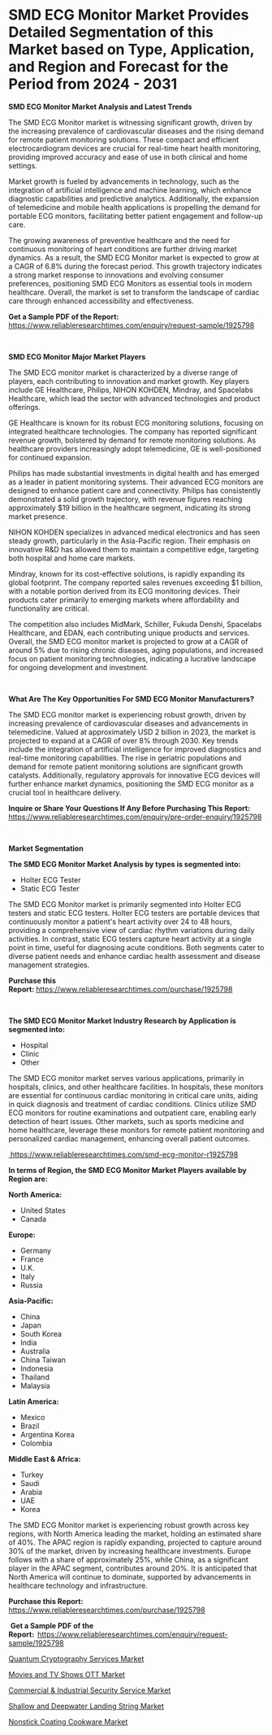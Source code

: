 <p><h1>SMD ECG Monitor Market Provides Detailed Segmentation of this Market based on Type, Application, and Region and Forecast for the Period from 2024 - 2031</h1></p><p><strong>SMD ECG Monitor Market Analysis and Latest Trends</strong></p>
<p><p>The SMD ECG Monitor market is witnessing significant growth, driven by the increasing prevalence of cardiovascular diseases and the rising demand for remote patient monitoring solutions. These compact and efficient electrocardiogram devices are crucial for real-time heart health monitoring, providing improved accuracy and ease of use in both clinical and home settings. </p><p>Market growth is fueled by advancements in technology, such as the integration of artificial intelligence and machine learning, which enhance diagnostic capabilities and predictive analytics. Additionally, the expansion of telemedicine and mobile health applications is propelling the demand for portable ECG monitors, facilitating better patient engagement and follow-up care. </p><p>The growing awareness of preventive healthcare and the need for continuous monitoring of heart conditions are further driving market dynamics. As a result, the SMD ECG Monitor market is expected to grow at a CAGR of 6.8% during the forecast period. This growth trajectory indicates a strong market response to innovations and evolving consumer preferences, positioning SMD ECG Monitors as essential tools in modern healthcare. Overall, the market is set to transform the landscape of cardiac care through enhanced accessibility and effectiveness.</p></p>
<p><strong>Get a Sample PDF of the Report:&nbsp;</strong> <a href="https://www.reliableresearchtimes.com/enquiry/request-sample/1925798?utm_campaign=1400&utm_medium=2&utm_source=Github&utm_content=ia&utm_term=24102024&utm_id=smd-ecg-monitor">https://www.reliableresearchtimes.com/enquiry/request-sample/1925798</a></p>
<p>&nbsp;</p>
<p><strong>SMD ECG Monitor Major Market Players</strong></p>
<p><p>The SMD ECG monitor market is characterized by a diverse range of players, each contributing to innovation and market growth. Key players include GE Healthcare, Philips, NIHON KOHDEN, Mindray, and Spacelabs Healthcare, which lead the sector with advanced technologies and product offerings.</p><p>GE Healthcare is known for its robust ECG monitoring solutions, focusing on integrated healthcare technologies. The company has reported significant revenue growth, bolstered by demand for remote monitoring solutions. As healthcare providers increasingly adopt telemedicine, GE is well-positioned for continued expansion.</p><p>Philips has made substantial investments in digital health and has emerged as a leader in patient monitoring systems. Their advanced ECG monitors are designed to enhance patient care and connectivity. Philips has consistently demonstrated a solid growth trajectory, with revenue figures reaching approximately $19 billion in the healthcare segment, indicating its strong market presence.</p><p>NIHON KOHDEN specializes in advanced medical electronics and has seen steady growth, particularly in the Asia-Pacific region. Their emphasis on innovative R&D has allowed them to maintain a competitive edge, targeting both hospital and home care markets.</p><p>Mindray, known for its cost-effective solutions, is rapidly expanding its global footprint. The company reported sales revenues exceeding $1 billion, with a notable portion derived from its ECG monitoring devices. Their products cater primarily to emerging markets where affordability and functionality are critical.</p><p>The competition also includes MidMark, Schiller, Fukuda Denshi, Spacelabs Healthcare, and EDAN, each contributing unique products and services. Overall, the SMD ECG monitor market is projected to grow at a CAGR of around 5% due to rising chronic diseases, aging populations, and increased focus on patient monitoring technologies, indicating a lucrative landscape for ongoing development and investment.</p></p>
<p>&nbsp;</p>
<p><strong>What Are The Key Opportunities For SMD ECG Monitor Manufacturers?</strong></p>
<p><p>The SMD ECG monitor market is experiencing robust growth, driven by increasing prevalence of cardiovascular diseases and advancements in telemedicine. Valued at approximately USD 2 billion in 2023, the market is projected to expand at a CAGR of over 8% through 2030. Key trends include the integration of artificial intelligence for improved diagnostics and real-time monitoring capabilities. The rise in geriatric populations and demand for remote patient monitoring solutions are significant growth catalysts. Additionally, regulatory approvals for innovative ECG devices will further enhance market dynamics, positioning the SMD ECG monitor as a crucial tool in healthcare delivery.</p></p>
<p><strong>Inquire or Share Your Questions If Any Before Purchasing This Report:</strong> <a href="https://www.reliableresearchtimes.com/enquiry/pre-order-enquiry/1925798?utm_campaign=1400&utm_medium=2&utm_source=Github&utm_content=ia&utm_term=24102024&utm_id=smd-ecg-monitor">https://www.reliableresearchtimes.com/enquiry/pre-order-enquiry/1925798</a></p>
<p>&nbsp;</p>
<p><strong>Market Segmentation</strong></p>
<p><strong>The SMD ECG Monitor Market Analysis by types is segmented into:</strong></p>
<p><ul><li>Holter ECG Tester</li><li>Static ECG Tester</li></ul></p>
<p><p>The SMD ECG Monitor market is primarily segmented into Holter ECG testers and static ECG testers. Holter ECG testers are portable devices that continuously monitor a patient's heart activity over 24 to 48 hours, providing a comprehensive view of cardiac rhythm variations during daily activities. In contrast, static ECG testers capture heart activity at a single point in time, useful for diagnosing acute conditions. Both segments cater to diverse patient needs and enhance cardiac health assessment and disease management strategies.</p></p>
<p><strong>Purchase this Report:&nbsp;</strong><a href="https://www.reliableresearchtimes.com/purchase/1925798?utm_campaign=1400&utm_medium=2&utm_source=Github&utm_content=ia&utm_term=24102024&utm_id=smd-ecg-monitor">https://www.reliableresearchtimes.com/purchase/1925798</a></p>
<p>&nbsp;</p>
<p><strong>The SMD ECG Monitor Market Industry Research by Application is segmented into:</strong></p>
<p><ul><li>Hospital</li><li>Clinic</li><li>Other</li></ul></p>
<p><p>The SMD ECG monitor market serves various applications, primarily in hospitals, clinics, and other healthcare facilities. In hospitals, these monitors are essential for continuous cardiac monitoring in critical care units, aiding in quick diagnosis and treatment of cardiac conditions. Clinics utilize SMD ECG monitors for routine examinations and outpatient care, enabling early detection of heart issues. Other markets, such as sports medicine and home healthcare, leverage these monitors for remote patient monitoring and personalized cardiac management, enhancing overall patient outcomes.</p></p>
<p><a href="https://www.reliableresearchtimes.com/smd-ecg-monitor-r1925798?utm_campaign=1400&utm_medium=2&utm_source=Github&utm_content=ia&utm_term=24102024&utm_id=smd-ecg-monitor">&nbsp;https://www.reliableresearchtimes.com/smd-ecg-monitor-r1925798</a></p>
<p><strong>In terms of Region, the SMD ECG Monitor Market Players available by Region are:</strong></p>
<p>
    <p> <strong> North America: </strong>
        <ul>
            <li>United States</li>
            <li>Canada</li>
        </ul>
        </p> 
    <p> <strong> Europe: </strong>
        <ul>
            <li>Germany</li>
            <li>France</li>
            <li>U.K.</li>
            <li>Italy</li>
            <li>Russia</li>
        </ul>
        </p> 
    <p> <strong> Asia-Pacific: </strong>
        <ul>
            <li>China</li>
            <li>Japan</li>
            <li>South Korea</li>
            <li>India</li>
            <li>Australia</li>
            <li>China Taiwan</li>
            <li>Indonesia</li>
            <li>Thailand</li>
            <li>Malaysia</li>
        </ul>
        </p> 
    <p> <strong> Latin America: </strong>
        <ul>
            <li>Mexico</li>
            <li>Brazil</li>
            <li>Argentina Korea</li>
            <li>Colombia</li>
        </ul>
        </p> 
    <p> <strong> Middle East & Africa: </strong>
        <ul>
            <li>Turkey</li>
            <li>Saudi</li>
            <li>Arabia</li>
            <li>UAE</li>
            <li>Korea</li>
        </ul>
    </p>
    </p>
<p><p>The SMD ECG Monitor market is experiencing robust growth across key regions, with North America leading the market, holding an estimated share of 40%. The APAC region is rapidly expanding, projected to capture around 30% of the market, driven by increasing healthcare investments. Europe follows with a share of approximately 25%, while China, as a significant player in the APAC segment, contributes around 20%. It is anticipated that North America will continue to dominate, supported by advancements in healthcare technology and infrastructure.</p></p>
<p><strong>Purchase this Report: </strong><a href="https://www.reliableresearchtimes.com/purchase/1925798?utm_campaign=1400&utm_medium=2&utm_source=Github&utm_content=ia&utm_term=24102024&utm_id=smd-ecg-monitor">https://www.reliableresearchtimes.com/purchase/1925798</a></p>
<p>&nbsp;<strong>Get a Sample PDF of the Report:&nbsp;&nbsp;</strong><a href="https://www.reliableresearchtimes.com/enquiry/request-sample/1925798?utm_campaign=1400&utm_medium=2&utm_source=Github&utm_content=ia&utm_term=24102024&utm_id=smd-ecg-monitor">https://www.reliableresearchtimes.com/enquiry/request-sample/1925798</a></p>
<p><strong></strong></p>
<p><p><a href="https://www.linkedin.com/pulse/global-quantum-cryptography-services-industry-analysis-share-mlhoc?utm_campaign=1400&utm_medium=2&utm_source=Github&utm_content=ia&utm_term=24102024&utm_id=smd-ecg-monitor">Quantum Cryptography Services Market</a></p><p><a href="https://www.linkedin.com/pulse/regional-adaptations-global-movies-tv-shows-ott-market-trends-z654c?utm_campaign=1400&utm_medium=2&utm_source=Github&utm_content=ia&utm_term=24102024&utm_id=smd-ecg-monitor">Movies and TV Shows OTT Market</a></p><p><a href="https://www.linkedin.com/pulse/strategic-market-insights-global-commercial-industrial-security-1pkac?utm_campaign=1400&utm_medium=2&utm_source=Github&utm_content=ia&utm_term=24102024&utm_id=smd-ecg-monitor">Commercial & Industrial Security Service Market</a></p><p><a href="https://www.linkedin.com/pulse/shallow-deepwater-landing-string-market-evolution-regional-hni0c?utm_campaign=1400&utm_medium=2&utm_source=Github&utm_content=ia&utm_term=24102024&utm_id=smd-ecg-monitor">Shallow and Deepwater Landing String Market</a></p><p><a href="https://www.linkedin.com/pulse/global-nonstick-coating-cookware-market-focus-application-end-use-bevpc?utm_campaign=1400&utm_medium=2&utm_source=Github&utm_content=ia&utm_term=24102024&utm_id=smd-ecg-monitor">Nonstick Coating Cookware Market</a></p></p>